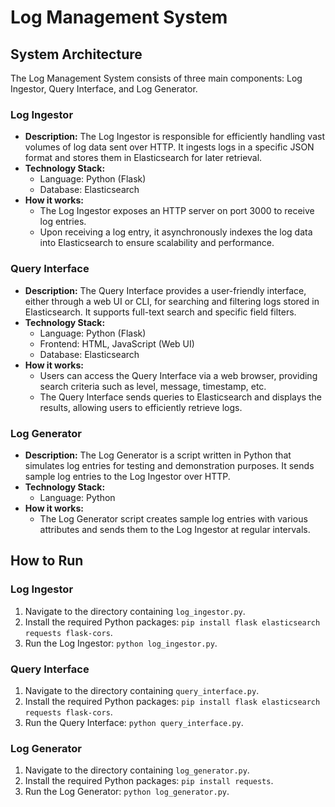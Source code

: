 # Log Management System

## System Architecture

The Log Management System consists of three main components: Log Ingestor, Query Interface, and Log Generator.

### Log Ingestor
- **Description:** The Log Ingestor is responsible for efficiently handling vast volumes of log data sent over HTTP. It ingests logs in a specific JSON format and stores them in Elasticsearch for later retrieval.
- **Technology Stack:**
  - Language: Python (Flask)
  - Database: Elasticsearch
- **How it works:**
  - The Log Ingestor exposes an HTTP server on port 3000 to receive log entries.
  - Upon receiving a log entry, it asynchronously indexes the log data into Elasticsearch to ensure scalability and performance.
  
### Query Interface
- **Description:** The Query Interface provides a user-friendly interface, either through a web UI or CLI, for searching and filtering logs stored in Elasticsearch. It supports full-text search and specific field filters.
- **Technology Stack:**
  - Language: Python (Flask)
  - Frontend: HTML, JavaScript (Web UI)
  - Database: Elasticsearch
- **How it works:**
  - Users can access the Query Interface via a web browser, providing search criteria such as level, message, timestamp, etc.
  - The Query Interface sends queries to Elasticsearch and displays the results, allowing users to efficiently retrieve logs.

### Log Generator
- **Description:** The Log Generator is a script written in Python that simulates log entries for testing and demonstration purposes. It sends sample log entries to the Log Ingestor over HTTP.
- **Technology Stack:**
  - Language: Python
- **How it works:**
  - The Log Generator script creates sample log entries with various attributes and sends them to the Log Ingestor at regular intervals.

## How to Run

### Log Ingestor
1. Navigate to the directory containing `log_ingestor.py`.
2. Install the required Python packages: `pip install flask elasticsearch requests flask-cors`.
3. Run the Log Ingestor: `python log_ingestor.py`.

### Query Interface
1. Navigate to the directory containing `query_interface.py`.
2. Install the required Python packages: `pip install flask elasticsearch requests flask-cors`.
3. Run the Query Interface: `python query_interface.py`.

### Log Generator
1. Navigate to the directory containing `log_generator.py`.
2. Install the required Python packages: `pip install requests`.
3. Run the Log Generator: `python log_generator.py`.
